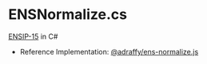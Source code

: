 # ENSNormalize.cs
[ENSIP-15](https://docs.ens.domains/ens-improvement-proposals/ensip-15-normalization-standard) in C#

* Reference Implementation: [@adraffy/ens-normalize.js](https://github.com/adraffy/ens-normalize.js)